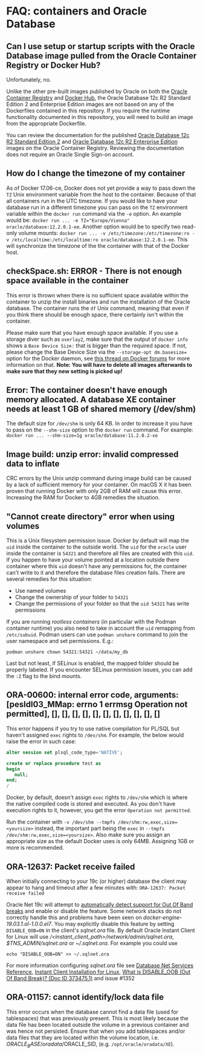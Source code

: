 # FAQ: containers and Oracle Database

## Can I use setup or startup scripts with the Oracle Database image pulled from the Oracle Container Registry or Docker Hub?

Unfortunately, no.

Unlike the other pre-built images published by Oracle on both the [Oracle Container Registry](https://container-registry.oracle.com) and [Docker Hub](https://hub.docker.com/search?q=oracle&type=image&image_filter=store), the Oracle Database 12c R2 Standard Edition 2 and Enterprise Edition images are not based on any of the Dockerfiles contained in this repository. If you require the runtime functionality documented in this repository, you will need to build an image from the appropriate Dockerfile.

You can review the documentation for the published [Oracle Database 12c R2 Standard Edition 2](https://container-registry.oracle.com/pls/apex/f?p=113:4:115514266578664::NO:4:P4_REPOSITORY,AI_REPOSITORY,AI_REPOSITORY_NAME,P4_REPOSITORY_NAME,P4_EULA_ID,P4_BUSINESS_AREA_ID:8,8,Oracle%20Database%20Standard%20Edition%202,Oracle%20Database%20Standard%20Edition%202,1,0&cs=3M7OZKUYUdXrhRcqDYvjcNMWxeKHvx6UsXuvffUQ_Jzxp3L23ABb0HfUj6WwrUFwCIOcQQJi9fvA5cNYNtaZTkw) and [Oracle Database 12c R2 Enterprise Edition](https://container-registry.oracle.com/pls/apex/f?p=113:4:115514266578664::NO:4:P4_REPOSITORY,AI_REPOSITORY,AI_REPOSITORY_NAME,P4_REPOSITORY_NAME,P4_EULA_ID,P4_BUSINESS_AREA_ID:9,9,Oracle%20Database%20Enterprise%20Edition,Oracle%20Database%20Enterprise%20Edition,1,0&cs=3lBoxWZ5InuJuWk8u1uRtc6CDKy3bKfdwUFF4uxS8sl3_E5PEGVWIZxntjcUezVRaePRKf3M8vTVdZifwndd37g) images on the Oracle Container Registry. Reviewing the documentation does not require an Oracle Single Sign-on account.

## How do I change the timezone of my container

As of Docker 17.06-ce, Docker does not yet provide a way to pass down the `TZ` Unix environment variable from the host to the container. Because of that all containers run in the UTC timezone. If you would like to have your database run in a different timezone you can pass on the `TZ` environment variable within the `docker run` command via the `-e` option. An example would be: `docker run ... -e TZ="Europe/Vienna" oracle/database:12.2.0.1-ee`. Another option would be to specify two read-only volume mounts: `docker run ... -v /etc/timezone:/etc/timezone:ro -v /etc/localtime:/etc/localtime:ro oracle/database:12.2.0.1-ee`. This will synchronize the timezone of the the container with that of the Docker host.

## checkSpace.sh: ERROR - There is not enough space available in the container

This error is thrown when there is no sufficient space available within the container to unzip the install binaries and run the installation of the Oracle database. The container runs the `df` Unix command, meaning that even if you think there should be enough space, there certainly isn't within the container.  

Please make sure that you have enough space available. If you use a storage diver such as `overlay2`, make sure that the output of `docker info` shows a `Base Device Size:` that is bigger than the required space. If not, please change the Base Device Size via the `--storage-opt dm.basesize=` option for the Docker daemon, see [this thread on Docker forums](https://forums.docker.com/t/increase-container-volume-disk-size/1652/4) for more information on that. **Note: You will have to delete all images afterwards to make sure that they new setting is picked up!**

## Error: The container doesn't have enough memory allocated. A database XE container needs at least 1 GB of shared memory (/dev/shm)

The default size for `/dev/shm` is only 64 KB. In order to increase it you have to pass on the `--shm-size` option to the `docker run` command. For example: `docker run ... --shm-size=1g oracle/database:11.2.0.2-xe`

## Image build: unzip error: invalid compressed data to inflate

CRC errors by the Unix unzip command during image build can be caused by a lack of sufficient memory for your container. On macOS X it has been proven that running Docker with only 2GB of RAM will cause this error. Increasing the RAM for Docker to 4GB remedies the situation.

## "Cannot create directory" error when using volumes

This is a Unix filesystem permission issue. Docker by default will map the `uid` inside the container to the outside world. The `uid` for the `oracle` user inside the container is `54321` and therefore all files are created with this `uid`. If you happen to have your volume pointed at a location outside there container where this `uid` doesn't have any permissions for, the container can't write to it and therefore the database files creation fails. There are several remedies for this situation:

* Use named volumes
* Change the ownership of your folder to `54321`
* Change the permissions of your folder so that the `uid 54321` has write permissions

If you are running _rootless containers_ (in particular with the Podman container runtime) you also need to take in account the `uid` remapping from `/etc/subuid`. Podman users can use `podman unshare` command to join the user namespace and set permissions. E.g.:

```shell
podman unshare chown 54321:54321 ~/data/my_db
```

Last but not least, if SELinux is enabled, the mapped folder should be properly labeled. If you encounter SELinux permission issues, you can add the `:Z` flag to the bind mounts.

## ORA-00600: internal error code, arguments: [pesldl03_MMap: errno 1 errmsg Operation not permitted], [], [], [], [], [], [], [], [], [], [], []

This error happens if you try to use native compilation for PL/SQL but haven't assigned `exec` rights to `/dev/shm`.
For example, the below would raise the error in such case:

```sql
alter session set plsql_code_type='NATIVE';

create or replace procedure test as
begin
   null;
end;
/
```

Docker, by default, doesn't assign `exec` rights to `/dev/shm` which is where the native compiled code is stored and executed.
As you don't have execution rights to it, however, you get the error `Operation not permitted`.

Run the container with `-v /dev/shm --tmpfs /dev/shm:rw,exec,size=<yoursize>` instead, the important part being the `exec` in `--tmpfs /dev/shm:rw,exec,size=<yoursize>`.
Also make sure you assign an appropriate size as the default Docker uses is only 64MB. Assigning 1GB or  more is recommended.

## ORA-12637: Packet receive failed

When initially connecting to your 19c (or higher) database the client may appear to hang and timeout after a few minutes with: `ORA-12637: Packet receive failed`

Oracle Net 19c will attempt to [automatically detect support for Out Of Band breaks](https://www.oracle.com/pls/topic/lookup?ctx=dblatest&id=GUID-554C0311-68FB-4628-AC8D-C22D8ADDE995) and enable or disable the feature. Some network stacks do not correctly handle this and problems have been seen on _docker-engine-19.03.1.ol-1.0.0.el7_. You may explicitly disable this feature by setting `DISABLE_OOB=ON` in the client's _sqlnet.ora_ file. By default Oracle Instant Client for Linux will use _/<instant_client_path>/network/admin/sqlnet.ora_, _$TNS_ADMIN/sqlnet.ora_ or _~/.sqlnet.ora_. For example you could use

```shell
echo "DISABLE_OOB=ON" >> ~/.sqlnet.ora
```

For more information configuring _sqlnet.ora_ file see [Database Net Services Reference](https://www.oracle.com/pls/topic/lookup?ctx=dblatest&id=GUID-2041545B-58D4-48DC-986F-DCC9D0DEC642), [Instant Client Installation for Linux](https://www.oracle.com/database/technologies/instant-client/linux-x86-64-downloads.html), [What is DISABLE_OOB (Out Of Band Break)? (Doc ID 373475.1)](https://support.oracle.com/epmos/faces/DocumentDisplay?id=373475.1) and issue #1352

## ORA-01157: cannot identify/lock data file

This error occurs when the database cannot find a data file (used for tablespaces) that was previously present. This is most likely because the data file has been located outside the volume in a previous container and was hence not persisted. Ensure that when you add tablespaces and/or data files that they are located within the volume location, i.e. $ORACLE_BASE/oradata/$ORACLE_SID, (e.g. `/opt/oracle/oradata/XE`).
